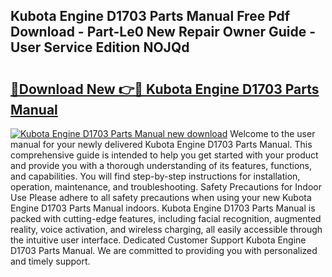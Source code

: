 ## Kubota Engine D1703 Parts Manual Free Pdf Download - Part-Le0 New Repair Owner Guide - User Service Edition NOJQd

# <h2><a href="http://bc90231.oget.top/?id=Kubota+Engine+D1703+Parts+Manual">🔗Download New 👉🔴 Kubota Engine D1703 Parts Manual</a></h2>

[![Kubota Engine D1703 Parts Manual new download](https://i.imgur.com/5g1atiW.png)](http://bc90231.oget.top/?id=Kubota+Engine+D1703+Parts+Manual)
Welcome to the user manual for your newly delivered Kubota Engine D1703 Parts Manual. This comprehensive guide is intended to help you get started with your product and provide you with a thorough understanding of its features, functions, and capabilities. You will find step-by-step instructions for installation, operation, maintenance, and troubleshooting. Safety Precautions for Indoor Use Please adhere to all safety precautions when using your new Kubota Engine D1703 Parts Manual indoors. Kubota Engine D1703 Parts Manual is packed with cutting-edge features, including facial recognition, augmented reality, voice activation, and wireless charging, all easily accessible through the intuitive user interface. Dedicated Customer Support Kubota Engine D1703 Parts Manual. We are committed to providing you with personalized and timely support.

